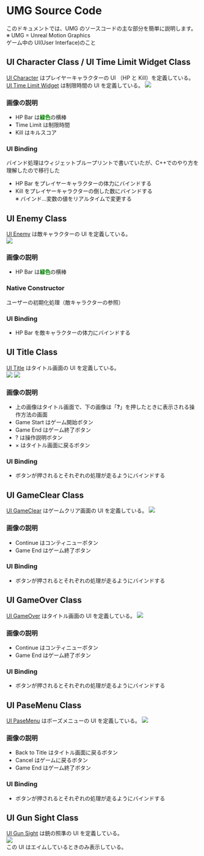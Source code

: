 # UMG Source Code

このドキュメントでは、UMG のソースコードの主な部分を簡単に説明します。  
※ UMG = Unreal Motion Graphics  
ゲーム中の UI(User Interface)のこと

## UI Character Class / UI Time Limit Widget Class

[UI Character](/GUNMAN/Source/GUNMAN/UMG/UICharacter.cpp) はプレイヤーキャラクターの UI （HP と Kill）を定義している。  
[UI Time Limit Widget](/GUNMAN/Source/GUNMAN/UMG/UITimeLimitWidget.cpp) は制限時間の UI を定義している。
![](Images/UI_Character.png)

### 画像の説明

- HP Bar は<span style="color: green">**緑色**</span>の横棒
- Time Limit は制限時間
- Kill はキルスコア

### UI Binding

バインド処理はウィジェットブループリントで書いていたが、C++でのやり方を理解したので移行した

- HP Bar をプレイヤーキャラクターの体力にバインドする
- Kill をプレイヤーキャラクターの倒した数にバインドする  
  ※ バインド...変数の値をリアルタイムで変更する

## UI Enemy Class

[UI Enemy](/GUNMAN/Source/GUNMAN/UMG/UIEnemy.cpp) は敵キャラクターの UI を定義している。  
![](Images/UI_Enemy.png)

### 画像の説明

- HP Bar は<span style="color: green">**緑色**</span>の横棒

### Native Constructor

ユーザーの初期化処理（敵キャラクターの参照）

### UI Binding

- HP Bar を敵キャラクターの体力にバインドする

## UI Title Class

[UI Title](/GUNMAN/Source/GUNMAN/UMG/UITitle.cpp) はタイトル画面の UI を定義している。  
![](Images/UI_Title.png)
![](Images/UI_Title_Tutorial.png)

### 画像の説明

- 上の画像はタイトル画面で、下の画像は「**?**」を押したときに表示される操作方法の画面
- Game Start はゲーム開始ボタン
- Game End はゲーム終了ボタン
- ? は操作説明ボタン
- × はタイトル画面に戻るボタン

### UI Binding

- ボタンが押されるとそれぞれの処理が走るようにバインドする

## UI GameClear Class

[UI GameClear](/GUNMAN/Source/GUNMAN/UMG/UIGameClear.cpp) はゲームクリア画面の UI を定義している。
![](Images/UI_GameClear.png)

### 画像の説明

- Continue はコンティニューボタン
- Game End はゲーム終了ボタン

### UI Binding

- ボタンが押されるとそれぞれの処理が走るようにバインドする

## UI GameOver Class

[UI GameOver](/GUNMAN/Source/GUNMAN/UMG/UIGameOver.cpp) はタイトル画面の UI を定義している。
![](Images/UI_GameOver.png)

### 画像の説明

- Continue はコンティニューボタン
- Game End はゲーム終了ボタン

### UI Binding

- ボタンが押されるとそれぞれの処理が走るようにバインドする

## UI PaseMenu Class

[UI PaseMenu](/GUNMAN/Source/GUNMAN/UMG/UI_PaseMenu.cpp) はポーズメニューの UI を定義している。
![](Images/UI_PauseMenu.png)

### 画像の説明

- Back to Title はタイトル画面に戻るボタン
- Cancel はゲームに戻るボタン
- Game End はゲーム終了ボタン

### UI Binding

- ボタンが押されるとそれぞれの処理が走るようにバインドする

## UI Gun Sight Class

[UI Gun Sight](/GUNMAN/Source/GUNMAN/UMG/UIGunSight.cpp) は銃の照準の UI を定義している。  
![](Images/UI_GunSight.png)  
この UI はエイムしているときのみ表示している。
